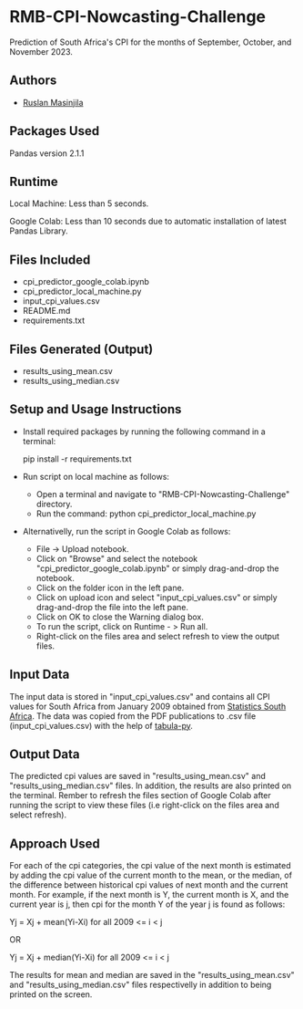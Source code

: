 # RMB-CPI-Nowcasting-Challenge
Prediction of South Africa's CPI for the months of September, October, and November 2023.

## Authors
- [Ruslan Masinjila](https://github.com/ruslanmasinjila)

## Packages Used
Pandas version 2.1.1

## Runtime
Local Machine: Less than 5 seconds.

Google Colab:  Less than 10 seconds due to automatic installation of latest Pandas Library.

## Files Included
* cpi_predictor_google_colab.ipynb
* cpi_predictor_local_machine.py
* input_cpi_values.csv
* README.md
* requirements.txt

## Files Generated (Output)
* results_using_mean.csv
* results_using_median.csv

## Setup and Usage Instructions
* Install required packages by running the following command in a terminal: 
    
    pip install -r requirements.txt

* Run script on local machine as follows: 
    * Open a terminal and navigate to "RMB-CPI-Nowcasting-Challenge" directory.
    * Run the command: python cpi_predictor_local_machine.py

* Alternativelly, run the script in Google Colab as follows:  
    * File -> Upload notebook.
    * Click on "Browse" and select the notebook "cpi_predictor_google_colab.ipynb" or simply drag-and-drop the notebook.
    * Click on the folder icon in the left pane.
    * Click on upload icon and select "input_cpi_values.csv" or simply drag-and-drop the file into the left pane.
    * Click on OK to close the Warning dialog box.
    * To run the script, click on Runtime - > Run all.
    * Right-click on the files area and select refresh to view the output files.
	
## Input Data
The input data is stored in "input_cpi_values.csv" and contains all CPI values for South Africa from January 2009 obtained from [Statistics South Africa](https://www.statssa.gov.za/). The data was copied from the PDF publications to .csv file (input_cpi_values.csv) with the help of [tabula-py](https://pypi.org/project/tabula-py/).

## Output Data
The predicted cpi values are saved in "results_using_mean.csv" and "results_using_median.csv" files. In addition, the results are also printed on the terminal. Rember to refresh the files section of Google Colab after running the script to view these files (i.e right-click on the files area and select refresh).


## Approach Used
For each of the cpi categories, the cpi value of the next month is estimated by adding the cpi value of the current month to the mean, or the median, of the difference between historical cpi values of next month and the current month. For example, if the next month is Y, the current month is X, and the current year is j, then cpi for the month Y of the year j is found as follows:

Yj = Xj + mean(Yi-Xi)   for all 2009 <= i < j

OR 

Yj = Xj + median(Yi-Xi)   for all 2009 <= i < j

The results for mean and median are saved in the "results_using_mean.csv" and "results_using_median.csv" files respectivelly in addition to being printed on the screen.